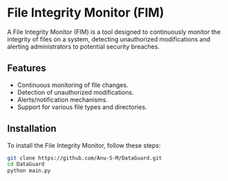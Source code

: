# File Integrity Monitor (FIM)

A File Integrity Monitor (FIM) is a tool designed to continuously monitor the integrity of files on a system, detecting unauthorized modifications and alerting administrators to potential security breaches.

## Features
- Continuous monitoring of file changes.
- Detection of unauthorized modifications.
- Alerts/notification mechanisms.
- Support for various file types and directories.

## Installation
To install the File Integrity Monitor, follow these steps:

```bash
git clone https://github.com/Anu-S-M/DataGuard.git
cd DataGuard
python main.py
